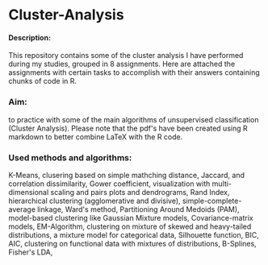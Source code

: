 # Cluster-Analysis
#### Description: 
This repository contains some of the cluster analysis I have performed during my studies, grouped in 8 assignments.
Here are attached the assignments with certain tasks to accomplish with their answers containing chunks of code in R.

### Aim: 
to practice with some of the main algorithms of unsupervised classification (Cluster Analysis).
Please note that the pdf's have been created using R markdown to better combine LaTeX with the R code.

### Used methods and algorithms: 
K-Means, clusering based on simple mathching distance, Jaccard, and correlation dissimilarity, Gower coefficient, visualization with multi-dimensional scaling and pairs plots and dendrograms, Rand Index, hierarchical clustering (agglomerative and divisive), simple-complete-average linkage, Ward's method, Partitioning Around Medoids (PAM), model-based clustering like Gaussian Mixture models, Covariance-matrix models, EM-Algorithm, clustering on mixture of skewed and heavy-tailed distributions, a mixture model for categorical data, Silhouette function, BIC, AIC, clustering on functional data with mixtures of distributions, B-Splines, Fisher's LDA,   




